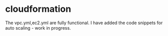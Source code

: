 # cloudformation

The vpc.yml,ec2.yml are fully functional. 
I have added the code snippets for auto scaling - work in progress.
